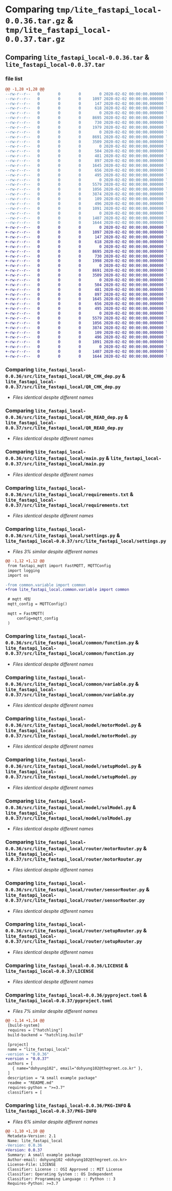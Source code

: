 # Comparing `tmp/lite_fastapi_local-0.0.36.tar.gz` & `tmp/lite_fastapi_local-0.0.37.tar.gz`

## Comparing `lite_fastapi_local-0.0.36.tar` & `lite_fastapi_local-0.0.37.tar`

### file list

```diff
@@ -1,28 +1,28 @@
--rw-r--r--   0        0        0        0 2020-02-02 00:00:00.000000 lite_fastapi_local-0.0.36/readme.md
--rw-r--r--   0        0        0     1097 2020-02-02 00:00:00.000000 lite_fastapi_local-0.0.36/src/lite_fastapi_local/QR_CHK_dep.py
--rw-r--r--   0        0        0      147 2020-02-02 00:00:00.000000 lite_fastapi_local-0.0.36/src/lite_fastapi_local/QR_END_dep.py
--rw-r--r--   0        0        0      618 2020-02-02 00:00:00.000000 lite_fastapi_local-0.0.36/src/lite_fastapi_local/QR_READ_dep.py
--rw-r--r--   0        0        0        0 2020-02-02 00:00:00.000000 lite_fastapi_local-0.0.36/src/lite_fastapi_local/__init__.py
--rw-r--r--   0        0        0     8695 2020-02-02 00:00:00.000000 lite_fastapi_local-0.0.36/src/lite_fastapi_local/main.py
--rw-r--r--   0        0        0      730 2020-02-02 00:00:00.000000 lite_fastapi_local-0.0.36/src/lite_fastapi_local/requirements.txt
--rw-r--r--   0        0        0     1979 2020-02-02 00:00:00.000000 lite_fastapi_local-0.0.36/src/lite_fastapi_local/settings.py
--rw-r--r--   0        0        0        0 2020-02-02 00:00:00.000000 lite_fastapi_local-0.0.36/src/lite_fastapi_local/common/__init__.py
--rw-r--r--   0        0        0     8691 2020-02-02 00:00:00.000000 lite_fastapi_local-0.0.36/src/lite_fastapi_local/common/function.py
--rw-r--r--   0        0        0     3509 2020-02-02 00:00:00.000000 lite_fastapi_local-0.0.36/src/lite_fastapi_local/common/variable.py
--rw-r--r--   0        0        0        0 2020-02-02 00:00:00.000000 lite_fastapi_local-0.0.36/src/lite_fastapi_local/model/__init__.py
--rw-r--r--   0        0        0      504 2020-02-02 00:00:00.000000 lite_fastapi_local-0.0.36/src/lite_fastapi_local/model/boxDoorModel.py
--rw-r--r--   0        0        0      481 2020-02-02 00:00:00.000000 lite_fastapi_local-0.0.36/src/lite_fastapi_local/model/ledModel.py
--rw-r--r--   0        0        0      897 2020-02-02 00:00:00.000000 lite_fastapi_local-0.0.36/src/lite_fastapi_local/model/motorModel.py
--rw-r--r--   0        0        0     1645 2020-02-02 00:00:00.000000 lite_fastapi_local-0.0.36/src/lite_fastapi_local/model/setupModel.py
--rw-r--r--   0        0        0      656 2020-02-02 00:00:00.000000 lite_fastapi_local-0.0.36/src/lite_fastapi_local/model/solModel.py
--rw-r--r--   0        0        0      495 2020-02-02 00:00:00.000000 lite_fastapi_local-0.0.36/src/lite_fastapi_local/model/sprayModel.py
--rw-r--r--   0        0        0        0 2020-02-02 00:00:00.000000 lite_fastapi_local-0.0.36/src/lite_fastapi_local/router/__init__.py
--rw-r--r--   0        0        0     5579 2020-02-02 00:00:00.000000 lite_fastapi_local-0.0.36/src/lite_fastapi_local/router/motorRouter.py
--rw-r--r--   0        0        0     1056 2020-02-02 00:00:00.000000 lite_fastapi_local-0.0.36/src/lite_fastapi_local/router/sensorRouter.py
--rw-r--r--   0        0        0     3874 2020-02-02 00:00:00.000000 lite_fastapi_local-0.0.36/src/lite_fastapi_local/router/setupRouter.py
--rw-r--r--   0        0        0      109 2020-02-02 00:00:00.000000 lite_fastapi_local-0.0.36/src/lite_fastapi_local/schema/qrSchema.py
--rw-r--r--   0        0        0      496 2020-02-02 00:00:00.000000 lite_fastapi_local-0.0.36/src/lite_fastapi_local/schema/setupSchema.py
--rw-r--r--   0        0        0     1091 2020-02-02 00:00:00.000000 lite_fastapi_local-0.0.36/LICENSE
--rw-r--r--   0        0        0        0 2020-02-02 00:00:00.000000 lite_fastapi_local-0.0.36/README.md
--rw-r--r--   0        0        0     1407 2020-02-02 00:00:00.000000 lite_fastapi_local-0.0.36/pyproject.toml
--rw-r--r--   0        0        0     1644 2020-02-02 00:00:00.000000 lite_fastapi_local-0.0.36/PKG-INFO
+-rw-r--r--   0        0        0        0 2020-02-02 00:00:00.000000 lite_fastapi_local-0.0.37/readme.md
+-rw-r--r--   0        0        0     1097 2020-02-02 00:00:00.000000 lite_fastapi_local-0.0.37/src/lite_fastapi_local/QR_CHK_dep.py
+-rw-r--r--   0        0        0      147 2020-02-02 00:00:00.000000 lite_fastapi_local-0.0.37/src/lite_fastapi_local/QR_END_dep.py
+-rw-r--r--   0        0        0      618 2020-02-02 00:00:00.000000 lite_fastapi_local-0.0.37/src/lite_fastapi_local/QR_READ_dep.py
+-rw-r--r--   0        0        0        0 2020-02-02 00:00:00.000000 lite_fastapi_local-0.0.37/src/lite_fastapi_local/__init__.py
+-rw-r--r--   0        0        0     8695 2020-02-02 00:00:00.000000 lite_fastapi_local-0.0.37/src/lite_fastapi_local/main.py
+-rw-r--r--   0        0        0      730 2020-02-02 00:00:00.000000 lite_fastapi_local-0.0.37/src/lite_fastapi_local/requirements.txt
+-rw-r--r--   0        0        0     1998 2020-02-02 00:00:00.000000 lite_fastapi_local-0.0.37/src/lite_fastapi_local/settings.py
+-rw-r--r--   0        0        0        0 2020-02-02 00:00:00.000000 lite_fastapi_local-0.0.37/src/lite_fastapi_local/common/__init__.py
+-rw-r--r--   0        0        0     8691 2020-02-02 00:00:00.000000 lite_fastapi_local-0.0.37/src/lite_fastapi_local/common/function.py
+-rw-r--r--   0        0        0     3509 2020-02-02 00:00:00.000000 lite_fastapi_local-0.0.37/src/lite_fastapi_local/common/variable.py
+-rw-r--r--   0        0        0        0 2020-02-02 00:00:00.000000 lite_fastapi_local-0.0.37/src/lite_fastapi_local/model/__init__.py
+-rw-r--r--   0        0        0      504 2020-02-02 00:00:00.000000 lite_fastapi_local-0.0.37/src/lite_fastapi_local/model/boxDoorModel.py
+-rw-r--r--   0        0        0      481 2020-02-02 00:00:00.000000 lite_fastapi_local-0.0.37/src/lite_fastapi_local/model/ledModel.py
+-rw-r--r--   0        0        0      897 2020-02-02 00:00:00.000000 lite_fastapi_local-0.0.37/src/lite_fastapi_local/model/motorModel.py
+-rw-r--r--   0        0        0     1645 2020-02-02 00:00:00.000000 lite_fastapi_local-0.0.37/src/lite_fastapi_local/model/setupModel.py
+-rw-r--r--   0        0        0      656 2020-02-02 00:00:00.000000 lite_fastapi_local-0.0.37/src/lite_fastapi_local/model/solModel.py
+-rw-r--r--   0        0        0      495 2020-02-02 00:00:00.000000 lite_fastapi_local-0.0.37/src/lite_fastapi_local/model/sprayModel.py
+-rw-r--r--   0        0        0        0 2020-02-02 00:00:00.000000 lite_fastapi_local-0.0.37/src/lite_fastapi_local/router/__init__.py
+-rw-r--r--   0        0        0     5579 2020-02-02 00:00:00.000000 lite_fastapi_local-0.0.37/src/lite_fastapi_local/router/motorRouter.py
+-rw-r--r--   0        0        0     1056 2020-02-02 00:00:00.000000 lite_fastapi_local-0.0.37/src/lite_fastapi_local/router/sensorRouter.py
+-rw-r--r--   0        0        0     3874 2020-02-02 00:00:00.000000 lite_fastapi_local-0.0.37/src/lite_fastapi_local/router/setupRouter.py
+-rw-r--r--   0        0        0      109 2020-02-02 00:00:00.000000 lite_fastapi_local-0.0.37/src/lite_fastapi_local/schema/qrSchema.py
+-rw-r--r--   0        0        0      496 2020-02-02 00:00:00.000000 lite_fastapi_local-0.0.37/src/lite_fastapi_local/schema/setupSchema.py
+-rw-r--r--   0        0        0     1091 2020-02-02 00:00:00.000000 lite_fastapi_local-0.0.37/LICENSE
+-rw-r--r--   0        0        0        0 2020-02-02 00:00:00.000000 lite_fastapi_local-0.0.37/README.md
+-rw-r--r--   0        0        0     1407 2020-02-02 00:00:00.000000 lite_fastapi_local-0.0.37/pyproject.toml
+-rw-r--r--   0        0        0     1644 2020-02-02 00:00:00.000000 lite_fastapi_local-0.0.37/PKG-INFO
```

### Comparing `lite_fastapi_local-0.0.36/src/lite_fastapi_local/QR_CHK_dep.py` & `lite_fastapi_local-0.0.37/src/lite_fastapi_local/QR_CHK_dep.py`

 * *Files identical despite different names*

### Comparing `lite_fastapi_local-0.0.36/src/lite_fastapi_local/QR_READ_dep.py` & `lite_fastapi_local-0.0.37/src/lite_fastapi_local/QR_READ_dep.py`

 * *Files identical despite different names*

### Comparing `lite_fastapi_local-0.0.36/src/lite_fastapi_local/main.py` & `lite_fastapi_local-0.0.37/src/lite_fastapi_local/main.py`

 * *Files identical despite different names*

### Comparing `lite_fastapi_local-0.0.36/src/lite_fastapi_local/requirements.txt` & `lite_fastapi_local-0.0.37/src/lite_fastapi_local/requirements.txt`

 * *Files identical despite different names*

### Comparing `lite_fastapi_local-0.0.36/src/lite_fastapi_local/settings.py` & `lite_fastapi_local-0.0.37/src/lite_fastapi_local/settings.py`

 * *Files 3% similar despite different names*

```diff
@@ -1,12 +1,12 @@
 from fastapi_mqtt import FastMQTT, MQTTConfig
 import logging
 import os
 
-from common.variable import common
+from lite_fastapi_local.common.variable import common
     
 # mqtt 세팅
 mqtt_config = MQTTConfig()
 
 mqtt = FastMQTT(
     config=mqtt_config
 )
```

### Comparing `lite_fastapi_local-0.0.36/src/lite_fastapi_local/common/function.py` & `lite_fastapi_local-0.0.37/src/lite_fastapi_local/common/function.py`

 * *Files identical despite different names*

### Comparing `lite_fastapi_local-0.0.36/src/lite_fastapi_local/common/variable.py` & `lite_fastapi_local-0.0.37/src/lite_fastapi_local/common/variable.py`

 * *Files identical despite different names*

### Comparing `lite_fastapi_local-0.0.36/src/lite_fastapi_local/model/motorModel.py` & `lite_fastapi_local-0.0.37/src/lite_fastapi_local/model/motorModel.py`

 * *Files identical despite different names*

### Comparing `lite_fastapi_local-0.0.36/src/lite_fastapi_local/model/setupModel.py` & `lite_fastapi_local-0.0.37/src/lite_fastapi_local/model/setupModel.py`

 * *Files identical despite different names*

### Comparing `lite_fastapi_local-0.0.36/src/lite_fastapi_local/model/solModel.py` & `lite_fastapi_local-0.0.37/src/lite_fastapi_local/model/solModel.py`

 * *Files identical despite different names*

### Comparing `lite_fastapi_local-0.0.36/src/lite_fastapi_local/router/motorRouter.py` & `lite_fastapi_local-0.0.37/src/lite_fastapi_local/router/motorRouter.py`

 * *Files identical despite different names*

### Comparing `lite_fastapi_local-0.0.36/src/lite_fastapi_local/router/sensorRouter.py` & `lite_fastapi_local-0.0.37/src/lite_fastapi_local/router/sensorRouter.py`

 * *Files identical despite different names*

### Comparing `lite_fastapi_local-0.0.36/src/lite_fastapi_local/router/setupRouter.py` & `lite_fastapi_local-0.0.37/src/lite_fastapi_local/router/setupRouter.py`

 * *Files identical despite different names*

### Comparing `lite_fastapi_local-0.0.36/LICENSE` & `lite_fastapi_local-0.0.37/LICENSE`

 * *Files identical despite different names*

### Comparing `lite_fastapi_local-0.0.36/pyproject.toml` & `lite_fastapi_local-0.0.37/pyproject.toml`

 * *Files 7% similar despite different names*

```diff
@@ -1,14 +1,14 @@
 [build-system]
 requires = ["hatchling"]
 build-backend = "hatchling.build"
 
 [project]
 name = "lite_fastapi_local"
-version = "0.0.36"
+version = "0.0.37"
 authors = [
   { name="dohyung102", email="dohyung102@thegreet.co.kr" },
 ]
 description = "A small example package"
 readme = "README.md"
 requires-python = ">=3.7"
 classifiers = [
```

### Comparing `lite_fastapi_local-0.0.36/PKG-INFO` & `lite_fastapi_local-0.0.37/PKG-INFO`

 * *Files 6% similar despite different names*

```diff
@@ -1,10 +1,10 @@
 Metadata-Version: 2.1
 Name: lite_fastapi_local
-Version: 0.0.36
+Version: 0.0.37
 Summary: A small example package
 Author-email: dohyung102 <dohyung102@thegreet.co.kr>
 License-File: LICENSE
 Classifier: License :: OSI Approved :: MIT License
 Classifier: Operating System :: OS Independent
 Classifier: Programming Language :: Python :: 3
 Requires-Python: >=3.7
```


